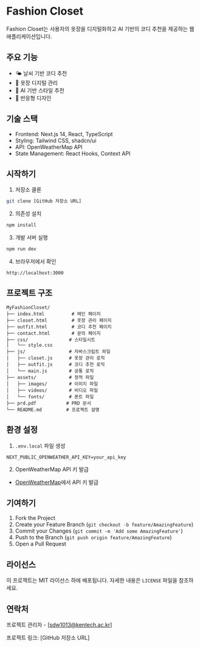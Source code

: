 # Fashion Closet

Fashion Closet는 사용자의 옷장을 디지털화하고 AI 기반의 코디 추천을 제공하는 웹 애플리케이션입니다.

## 주요 기능

- 🌤️ 날씨 기반 코디 추천
- 👔 옷장 디지털 관리
- 🎨 AI 기반 스타일 추천
- 📱 반응형 디자인

## 기술 스택

- Frontend: Next.js 14, React, TypeScript
- Styling: Tailwind CSS, shadcn/ui
- API: OpenWeatherMap API
- State Management: React Hooks, Context API

## 시작하기

1. 저장소 클론
```bash
git clone [GitHub 저장소 URL]
```

2. 의존성 설치
```bash
npm install
```

3. 개발 서버 실행
```bash
npm run dev
```

4. 브라우저에서 확인
```
http://localhost:3000
```

## 프로젝트 구조

```
MyFashionCloset/
├── index.html          # 메인 페이지
├── closet.html         # 옷장 관리 페이지
├── outfit.html         # 코디 추천 페이지
├── contact.html        # 문의 페이지
├── css/               # 스타일시트
│   └── style.css
├── js/                # 자바스크립트 파일
│   ├── closet.js      # 옷장 관리 로직
│   ├── outfit.js      # 코디 추천 로직
│   └── main.js        # 공통 로직
├── assets/            # 정적 파일
│   ├── images/        # 이미지 파일
│   ├── videos/        # 비디오 파일
│   └── fonts/         # 폰트 파일
├── prd.pdf           # PRD 문서
└── README.md         # 프로젝트 설명
```

## 환경 설정

1. `.env.local` 파일 생성
```
NEXT_PUBLIC_OPENWEATHER_API_KEY=your_api_key
```

2. OpenWeatherMap API 키 발급
- [OpenWeatherMap](https://openweathermap.org/)에서 API 키 발급

## 기여하기

1. Fork the Project
2. Create your Feature Branch (`git checkout -b feature/AmazingFeature`)
3. Commit your Changes (`git commit -m 'Add some AmazingFeature'`)
4. Push to the Branch (`git push origin feature/AmazingFeature`)
5. Open a Pull Request

## 라이선스

이 프로젝트는 MIT 라이선스 하에 배포됩니다. 자세한 내용은 `LICENSE` 파일을 참조하세요.

## 연락처

프로젝트 관리자 - [sdw1013@kentech.ac.kr]

프로젝트 링크: [GitHub 저장소 URL]
